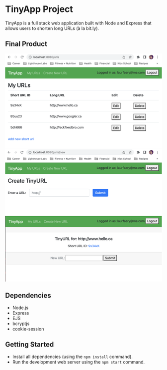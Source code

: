 # TinyApp Project

TinyApp is a full stack web application built with Node and Express that allows users to shorten long URLs (à la bit.ly).

## Final Product


!["UI for short urls created by user"](docs/url_index.png)
!["UI for creating a new short url"](docs/url_ui.png)
!["Short url page with UI to edit url"](docs/url_page.png)

## Dependencies

- Node.js
- Express
- EJS
- bcryptjs
- cookie-session

## Getting Started

- Install all dependencies (using the `npm install` command).
- Run the development web server using the `npm start` command.